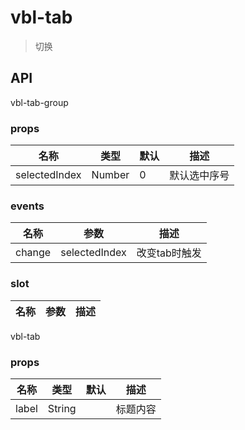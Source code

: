 # vbl-tab

>切换

## API

vbl-tab-group

### props
|名称|类型|默认|描述
|----|----|----|----
|selectedIndex|Number|0|默认选中序号

### events
|名称|参数|描述
|----|----|----
|change|selectedIndex|改变tab时触发

### slot
|名称|参数|描述
|----|----|----

vbl-tab

### props
|名称|类型|默认|描述
|----|----|----|----
|label|String||标题内容


